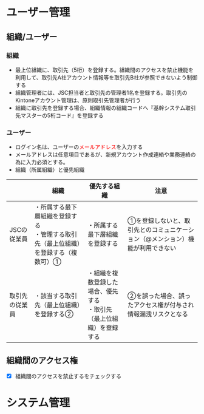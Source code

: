# ユーザー管理

## 組織/ユーザー
### 組織     
* 最上位組織に、取引先（5桁）を登録する。組織間のアクセスを禁止機能を利用して、取引先A社アカウント情報等を取引先B社が参照できないよう制御する
* 組織管理者には、JSC担当者と取引先の管理者1名を登録する。取引先のKintoneアカウント管理は、原則取引先管理者が行う
* 組織に取引先を登録する場合、組織情報の組織コードへ『基幹システム取引先マスターの5桁コード』を登録する

### ユーザー
* ログイン名は、ユーザーの<span style="color: red; ">メールアドレス</span>を入力する
* メールアドレスは任意項目であるが、新規アカウント作成連絡や業務連絡の為に入力必須とする。
* 組織（所属組織）と優先組織

|  | 組織 | 優先する組織 | 注意 |
| - | - | - | - |
| JSCの従業員 | ・所属する最下層組織を登録する<br>・管理する取引先（最上位組織）を登録する（複数可）① | ・所属する最下層組織を登録する | ①を登録しないと、取引先とのコミュニケーション（@メンション）機能が利用できない |
| 取引先の従業員 | ・該当する取引先（最上位組織）を登録する② | ・組織を複数登録した場合、優先する<br>・取引先（最上位組織）を登録する | ②を誤った場合、誤ったアクセス権が付与され情報漏洩リスクとなる |


## 組織間のアクセス権
* [x] 組織間のアクセスを禁止するをチェックする

# システム管理
